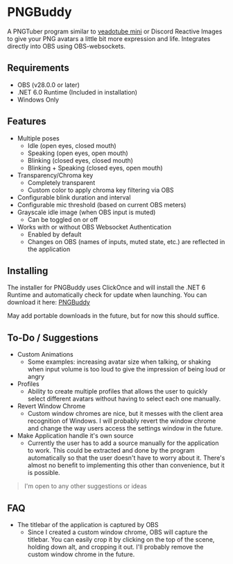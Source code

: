 # PNGBuddy
A PNGTuber program similar to [veadotube mini](https://olmewe.itch.io/veadotube-mini?download) or Discord Reactive Images to give your PNG avatars a little bit more expression and life. Integrates directly into OBS using OBS-websockets.

## Requirements
- OBS (v28.0.0 or later)
- .NET 6.0 Runtime (Included in installation)
- Windows Only

## Features
- Multiple poses
  - Idle (open eyes, closed mouth)
  - Speaking (open eyes, open mouth)
  - Blinking (closed eyes, closed mouth)
  - Blinking + Speaking (closed eyes, open mouth) 
- Transparency/Chroma key
  - Completely transparent
  - Custom color to apply chroma key filtering via OBS
- Configurable blink duration and interval
- Configurable mic threshold (based on current OBS meters)
- Grayscale idle image (when OBS input is muted)
  - Can be toggled on or off
- Works with or without OBS Websocket Authentication
  - Enabled by default
  - Changes on OBS (names of inputs, muted state, etc.) are reflected in the application

## Installing
The installer for PNGBuddy uses ClickOnce and will install the .NET 6 Runtime and automatically check for update when launching. You can download it here: 
[PNGBuddy](https://raw.githubusercontent.com/UnseenFaith/PNGBuddy/master/Installer/setup.exe)

May add portable downloads in the future, but for now this should suffice.

## To-Do / Suggestions
- Custom Animations
  - Some examples: increasing avatar size when talking, or shaking when input volume is too loud to give the impression of being loud or angry
- Profiles
  - Ability to create multiple profiles that allows the user to quickly select different avatars without having to select each one manually.
- Revert Window Chrome
  - Custom window chromes are nice, but it messes with the client area recognition of Windows. I will probably revert the window chrome and change the way users access the settings window in the future.
- Make Application handle it's own source
  - Currently the user has to add a source manually for the application to work. This could be extracted and done by the program automatically so that the user doesn't have to worry about it. There's almost no benefit to implementing this other than convenience, but it is possible.

> I'm open to any other suggestions or ideas


## FAQ
- The titlebar of the application is captured by OBS
  - Since I created a custom window chrome, OBS will capture the titlebar. You can easily crop it by clicking on the top of the scene, holding down alt, and cropping it out. I'll probably remove the custom window chrome in the future.









